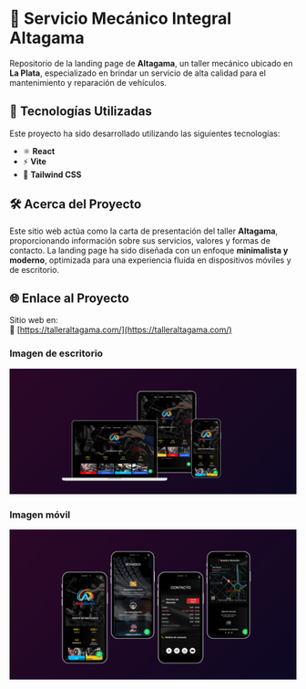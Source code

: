 # 🚗 Servicio Mecánico Integral Altagama  

Repositorio de la landing page de **Altagama**, un taller mecánico ubicado en **La Plata**, especializado en brindar un servicio de alta calidad para el mantenimiento y reparación de vehículos.  

## 🚀 Tecnologías Utilizadas  

Este proyecto ha sido desarrollado utilizando las siguientes tecnologías:  

- ⚛️ **React** 
- ⚡ **Vite**  
- 🎨 **Tailwind CSS** 

## 🛠️ Acerca del Proyecto  

Este sitio web actúa como la carta de presentación del taller **Altagama**, proporcionando información sobre sus servicios, valores y formas de contacto. La landing page ha sido diseñada con un enfoque **minimalista y moderno**, optimizada para una experiencia fluida en dispositivos móviles y de escritorio.  

## 🌐 Enlace al Proyecto  

Sitio web en:  
🔗 [https://talleraltagama.com/](https://talleraltagama.com/)  

### Imagen de escritorio
![Desktop](public/img/desktop.png)

### Imagen móvil
![Mobile](public/img/mobile.png)
